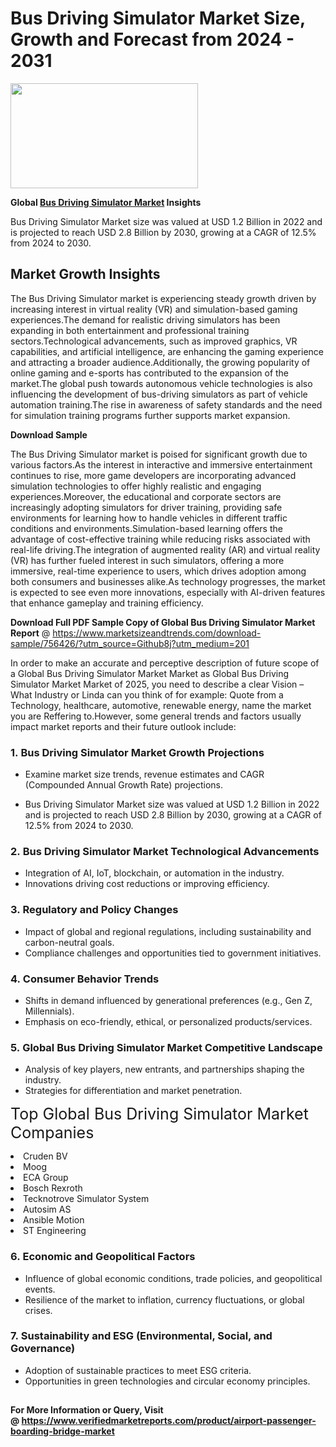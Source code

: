 <H1>Bus Driving Simulator Market Size, Growth and Forecast from 2024 - 2031</H1><img class="aligncenter size-medium wp-image-584254" src="https://thirdeyenews.in/wp-content/uploads/2024/09/Global-Market-Research-300x168.jpeg" alt="" width="300" height="168" /><p><strong>Global&nbsp;<a href="https://www.marketsizeandtrends.com/download-sample/756426/?utm_source=Github8j?utm_medium=201">Bus Driving Simulator Market</a> Insights</strong></p><p>Bus Driving Simulator Market size was valued at USD 1.2 Billion in 2022 and is projected to reach USD 2.8 Billion by 2030, growing at a CAGR of 12.5% from 2024 to 2030.</p><p><h2>Market Growth Insights</h2> <p>The Bus Driving Simulator market is experiencing steady growth driven by increasing interest in virtual reality (VR) and simulation-based gaming experiences.The demand for realistic driving simulators has been expanding in both entertainment and professional training sectors.Technological advancements, such as improved graphics, VR capabilities, and artificial intelligence, are enhancing the gaming experience and attracting a broader audience.Additionally, the growing popularity of online gaming and e-sports has contributed to the expansion of the market.The global push towards autonomous vehicle technologies is also influencing the development of bus-driving simulators as part of vehicle automation training.The rise in awareness of safety standards and the need for simulation training programs further supports market expansion.</p> <p><strong>Download Sample</strong></p> <p>The Bus Driving Simulator market is poised for significant growth due to various factors.As the interest in interactive and immersive entertainment continues to rise, more game developers are incorporating advanced simulation technologies to offer highly realistic and engaging experiences.Moreover, the educational and corporate sectors are increasingly adopting simulators for driver training, providing safe environments for learning how to handle vehicles in different traffic conditions and environments.Simulation-based learning offers the advantage of cost-effective training while reducing risks associated with real-life driving.The integration of augmented reality (AR) and virtual reality (VR) has further fueled interest in such simulators, offering a more immersive, real-time experience to users, which drives adoption among both consumers and businesses alike.As technology progresses, the market is expected to see even more innovations, especially with AI-driven features that enhance gameplay and training efficiency.</p> <p><span class=""><strong>Download Full PDF Sample Copy of Global Bus Driving Simulator Market Report</strong> @ <a href="https://www.marketsizeandtrends.com/download-sample/756426/?utm_source=Github8j?utm_medium=201" target="_blank">https://www.marketsizeandtrends.com/download-sample/756426/?utm_source=Github8j?utm_medium=201</a></span></p><p>In order to make an accurate and perceptive description of future scope of a Global&nbsp;Bus Driving Simulator Market Market as Global&nbsp;Bus Driving Simulator Market Market of 2025, you need to describe a clear Vision &ndash; What Industry or Linda can you think of for example: Quote from a Technology, healthcare, automotive, renewable energy, name the market you are Reffering to.However, some general trends and factors usually impact market reports and their future outlook include:</p><h3>1.&nbsp;<strong>Bus Driving Simulator Market Growth Projections</strong></h3><ul><li>Examine market size trends, revenue estimates and CAGR (Compounded Annual Growth Rate) projections.</li><li><p>Bus Driving Simulator Market size was valued at USD 1.2 Billion in 2022 and is projected to reach USD 2.8 Billion by 2030, growing at a CAGR of 12.5% from 2024 to 2030.</p></li></ul><h3>2.&nbsp;<strong>Bus Driving Simulator Market Technological Advancements</strong></h3><ul><li>Integration of AI, IoT, blockchain, or automation in the industry.</li><li>Innovations driving cost reductions or improving efficiency.</li></ul><h3>3.&nbsp;<strong>Regulatory and Policy Changes</strong></h3><ul><li>Impact of global and regional regulations, including sustainability and carbon-neutral goals.</li><li>Compliance challenges and opportunities tied to government initiatives.</li></ul><h3>4.&nbsp;<strong>Consumer Behavior Trends</strong></h3><ul><li>Shifts in demand influenced by generational preferences (e.g., Gen Z, Millennials).</li><li>Emphasis on eco-friendly, ethical, or personalized products/services.</li></ul><h3>5.&nbsp;<strong>Global Bus Driving Simulator Market Competitive Landscape</strong></h3><ul><li>Analysis of key players, new entrants, and partnerships shaping the industry.</li><li>Strategies for differentiation and market penetration.</li></ul><p data-pm-slice="1 1 []"><span style="color: inherit; font-family: inherit; font-size: 25px;">Top Global Bus Driving Simulator Market Companies</span></p><div class="" data-test-id=""><p><li>Cruden BV</li><li> Moog</li><li> ECA Group</li><li> Bosch Rexroth</li><li> Tecknotrove Simulator System</li><li> Autosim AS</li><li> Ansible Motion</li><li> ST Engineering</li></p></div><h3>6.&nbsp;<strong>Economic and Geopolitical Factors</strong></h3><ul><li>Influence of global economic conditions, trade policies, and geopolitical events.</li><li>Resilience of the market to inflation, currency fluctuations, or global crises.</li></ul><h3>7.&nbsp;<strong>Sustainability and ESG (Environmental, Social, and Governance)</strong></h3><ul><li>Adoption of sustainable practices to meet ESG criteria.</li><li>Opportunities in green technologies and circular economy principles.</li></ul><h2><strong style="font-size: 14px;">For More Information or Query, Visit @&nbsp;</strong><a style="background-color: #ffffff; font-size: 14px;" href="https://www.marketsizeandtrends.com/report/bus-driving-simulator-market/" target="_blank">https://www.verifiedmarketreports.com/product/airport-passenger-boarding-bridge-market</a></h2>